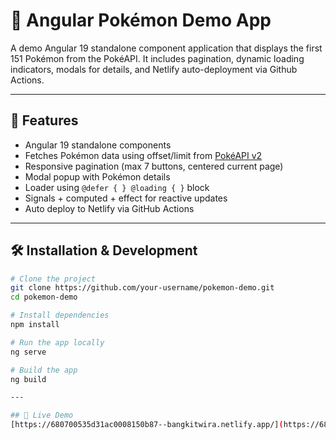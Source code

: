 # 🧩 Angular Pokémon Demo App

A demo Angular 19 standalone component application that displays the first 151 Pokémon from the PokéAPI. It includes pagination, dynamic loading indicators, modals for details, and Netlify auto-deployment via Github Actions.

---

## 📸 Features

- Angular 19 standalone components
- Fetches Pokémon data using offset/limit from [PokéAPI v2](https://pokeapi.co/)
- Responsive pagination (max 7 buttons, centered current page)
- Modal popup with Pokémon details
- Loader using `@defer { } @loading { }` block
- Signals + computed + effect for reactive updates
- Auto deploy to Netlify via GitHub Actions

---

## 🛠️ Installation & Development

```bash
# Clone the project
git clone https://github.com/your-username/pokemon-demo.git
cd pokemon-demo

# Install dependencies
npm install

# Run the app locally
ng serve

# Build the app
ng build

---

## 🚀 Live Demo
[https://680700535d31ac0008150b87--bangkitwira.netlify.app/](https://680700535d31ac0008150b87--bangkitwira.netlify.app/)
